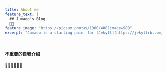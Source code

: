 ```yaml
---
title: About me
feature_text: |
  ## Jumaoo's Blog
  🍊🐱
feature_image: "https://picsum.photos/1300/400?image=989"
excerpt: "Jumaoo is a starting point for [Jekyll](https://jekyllrb.com/) projects. Rather than starting from scratch, this boilerplate is designed to get the ball rolling immediately. Install it, configure it, tweak it, push it."

---
```






<!-- more-->

#### 不重要的自我介绍

🍊🍊🍊🍊🍊🍊

